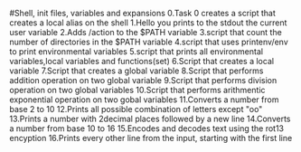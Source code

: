 #Shell, init files, variables and expansions
0.Task 0 creates a script that creates a local alias on the shell
1.Hello you prints to the stdout the current user variable
2.Adds /action to the $PATH variable
3.script that count the number of directories in the $PATH variable
4.script that uses printenv/env to print environmental variables
5.script that prints all environmental variables,local variables and functions(set)
6.Script that creates a local variable
7.Script that creates a global variable
8.Script that performs addition operation on two global variable
9.Script that performs division operation on two global variables
10.Script that performs arithmentic exponential operation on two gobal variables
11.Converts a number from base 2 to 10
12.Prints all possible combination of letters except "oo"
13.Prints a number with 2decimal places followed by a new line
14.Converts a number from base 10 to 16
15.Encodes and decodes text using the rot13 encyption
16.Prints every other line from the input, starting with the first line
